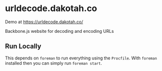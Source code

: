 # urldecode.dakotah.co

Demo at https://urldecode.dakotah.co/

Backbone.js website for decoding and encoding URLs

## Run Locally

This depends on `foreman` to run everything using the `Procfile`. With `foreman`
installed then you can simply run `foreman start`.
